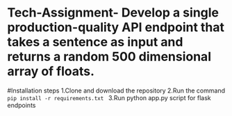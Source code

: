 # Tech-Assignment- Develop a single production-quality API endpoint that takes a sentence as input and returns a random 500 dimensional array of floats.
#Installation steps 
1.Clone and download the repository
2.Run the command <code> pip install -r requirements.txt </code>
3.Run python app.py script for flask endpoints
